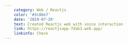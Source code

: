 ```yaml
---
    category: Web / Reactjs
    color: '#3c86e7'
    date: '2019-07-20'
    text: Created Reactjs web with voice interaction
    link: https://reactjsapp-7dab3.web.app/
    linkinfo: Check
---
```

